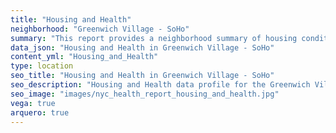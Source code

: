 ```yaml
---
title: "Housing and Health"
neighborhood: "Greenwich Village - SoHo"
summary: "This report provides a neighborhood summary of housing conditions and related health outcomes. It also describes population characteristics that can increase vulnerability to housing hazards."
data_json: "Housing and Health in Greenwich Village - SoHo"
content_yml: "Housing_and_Health"
type: location
seo_title: "Housing and Health in Greenwich Village - SoHo"
seo_description: "Housing and Health data profile for the Greenwich Village - SoHo neighborhood of NYC."
seo_image: "images/nyc_health_report_housing_and_health.jpg"
vega: true
arquero: true
---
```

